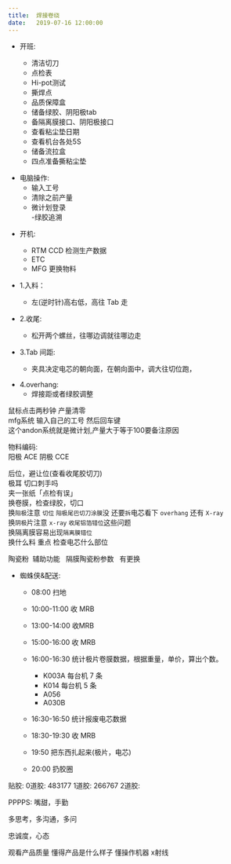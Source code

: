 ```yaml
---             
title:  焊接卷绕
date:   2019-07-16 12:00:00
---
```


- 开班: 

    - 清洁切刀   
    + 点检表    
    * Hi-pot测试    
    - 撕焊点    
    - 品质保障盒    
    - 储备绿胶、阴阳极tab    
    - 备隔离膜接口、阴阳极接口    
    - 查看粘尘垫日期    
    - 查看机台各处5S    
    - 储备流拉盒    
    - 四点准备撕粘尘垫    

+ 电脑操作:      
    - 输入工号    
    - 清除之前产量    
    - 微计划登录    
    -绿胶追溯    

* 开机:     
    - RTM    CCD 检测生产数据    
    - ETC      
    - MFG 更换物料     

* 1.入料：   
    - 左(逆时针)高右低，高往 Tab 走    

* 2.收尾:     
    - 松开两个螺丝，往哪边调就往哪边走    

* 3.Tab 间距:    
    - 夹具决定电芯的朝向面，在朝向面中，调大往切位跑，    

- 4.overhang:    
    - 焊接距或者绿胶调整    

鼠标点击两秒钟  产量清零    
mfg系统  输入自己的工号  然后回车键     
这个andon系统就是微计划,产量大于等于100要备注原因 

物料编码:     
阳极 ACE 阴极 CCE  

后位，避让位(查看收尾胶切刀)     
极耳  切口刺手吗    
夹一张纸「点检有误」    
换卷膜，检查绿胶，切口    
    换`阳极`注意 `切位`  `阳极尾巴切刀涂膜`没   还要`拆`电芯看下   `overhang`   还有 `X-ray`    
    换`阴极`片注意  `x-ray`  `收尾铝箔错位`这些问题    
换隔离膜容易出现`隔离膜错位`    
换什么料  重点 检查电芯什么部位 

陶瓷粉  辅助功能   隔膜陶瓷粉参数   有更换    

- 蜘蛛侠&配送:
    - 08:00   扫地
    - 10:00-11:00  收 MRB
    - 13:00-14:00  收MRB
    - 15:00-16:00  收 MRB
    - 16:00-16:30  统计极片卷膜数据，根据重量，单价，算出个数。

        - K003A 每台机 7 条
        - K014 每台机 5 条
        - A056
        - A030B

    - 16:30-16:50  统计报废电芯数据
    - 18:30-19:30  收 MRB
    - 19:50  把东西扎起来(极片，电芯)
    - 20:00  扔胶圈

贴胶:
    0道胶:
        483177
    1道胶:
        266767
    2道胶:

PPPPS:
嘴甜，手勤

多思考，多沟通，多问

忠诚度，心态

观看产品质量
懂得产品是什么样子
懂操作机器
x射线